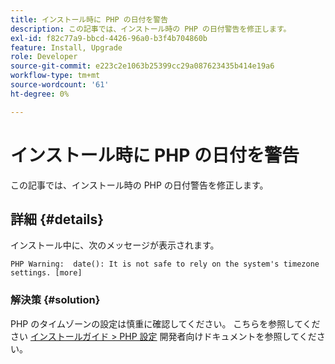 ```yaml
---
title: インストール時に PHP の日付を警告
description: この記事では、インストール時の PHP の日付警告を修正します。
exl-id: f82c77a9-bbcd-4426-96a0-b3f4b704860b
feature: Install, Upgrade
role: Developer
source-git-commit: e223c2e1063b25399cc29a087623435b414e19a6
workflow-type: tm+mt
source-wordcount: '61'
ht-degree: 0%

---
```


# インストール時に PHP の日付を警告

この記事では、インストール時の PHP の日付警告を修正します。

## 詳細 {#details}

インストール中に、次のメッセージが表示されます。

```text
PHP Warning:  date(): It is not safe to rely on the system's timezone settings. [more]
```

### 解決策 {#solution}

PHP のタイムゾーンの設定は慎重に確認してください。 こちらを参照してください [インストールガイド > PHP 設定](https://devdocs.magento.com/guides/v2.3/install-gde/prereq/php-settings.html) 開発者向けドキュメントを参照してください。
